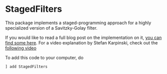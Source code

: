 # StagedFilters

This package implements a staged-programming approach for a highly specialized version of a Savitzky-Golay filter.

If you would like to read a full blog post on the implementation on it, [you can find some here](https://miguelraz.github.io/2019/04/24/smoothingjuliajiahao.html).
For a video explanation by Stefan Karpinski, check out the [following video](https://www.youtube.com/watch?v=DRKKAFYM9yo&feature=youtu.be&t=2047)

To add this code to your computer, do 

`] add StagedFilters`

